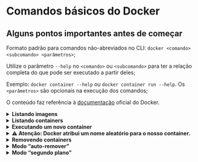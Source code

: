 # Comandos básicos do Docker

## Alguns pontos importantes antes de começar

Formato padrão para comandos não-abreviados no CLI: ` docker <comando> <subcomando> <parâmetros> `;

 Utilize o parâmetro `--help` no `<comando>` ou `<subcomando>` para ter a relação completa do que pode ser executado a partir deles;

 Exemplo: `docker container --help` ou `docker container run --help`.
 Os `<parâmetros>` são opcionais na execução dos comandos;

 O conteúdo faz referência à [documentação](https://docs.docker.com/engine/reference/commandline/docker/) oficial do Docker.

<details>
<summary><strong>Listando imagens</strong></summary>

➡️ Utilize o comando `docker images` para visualizar todas as imagens Docker que já estão presentes em sua máquina.

  ```bash
 docker images
  ```

OBS: Ao tentar executar um container com uma imagem específica e esta imagem não estiver presente na máquina, o `Docker` por padrão tentará obter a `imagem Docker` através do seu `Registry`, o `Docker Hub`.

</details>

<details>
<summary><strong>Listando containers</strong></summary>

➡️ Utilize o comando `docker ps` ou o comando mais novo, o `docker container ls`, para listar todos os containers em execução neste momento em sua máquina.

  ```bash
 docker ps
  ```

  ```bash
 docker container ls
  ```

OBS: Por padrão, o comando `docker ps` não exibe containers que foram parados ou que terminaram sua execução. Para visualizar todos os containers atuais, incluindo os que estão em execução e também parados, é necessário utilizar a `flag -a`.

  ```bash
 docker ps -a
  ```

</details>

<details>
<summary><strong>Executando um novo container</strong></summary>

➡️ Utilize o comando `docker container run <flags>? <imagem>:<tag> <argumentos>?` para executar um container utilizando a imagem identificada pelo `<imagem>:<tag>`.

Os parâmetros `<flags>?` e `<argumentos>?` são opcionais (o que é sinalizado pelo uso de `?`)

O exemplo abaixo executa um container usando a imagem Docker `alpine` e a tag `3.14`:

Comando:

  ```bash
   docker container run alpine:3.14 echo "Hello World"
  ```

  ```bash
pessoa@trybe:~/course$ docker container run alpine:3.14 echo "Hello World"

Unable to find image 'alpine:3.14' locally
3.14: Pulling from library/alpine
8663204ce13b: Pull complete
Digest: sha256:06b5d462c92fc39303e6363c65e074559f8d6b1363250027ed5053557e3398c5
Status: Downloaded newer image for alpine:3.14
Hello World!

pessoa@trybe:~/course$ docker ps -a
CONTAINER ID   IMAGE         COMMAND                 CREATED          STATUS                      PORTS     NAMES
52712fa829f0   alpine:3.14   "echo 'Hello World'"   19 seconds ago   Exited (0) 19 seconds ago             xenodochial_kapitsa
  ```

</details>

<details>
<summary><strong>⚠️ Atenção: Docker atribui um nome aleatório para o nosso container.</strong></summary>

 O Docker segue a seguinte regra para dar um nome a um novo container: `<adjetivo>_<nome>`.

Entretanto, podemos utilizar a flag `--name <nome-da-sua-escolha>` para dar um nome específico ao container criado, em vez de obter um nome aleatório dado pelo Docker.

Exemplo: abaixo utilizamos a flag para dar o nome meu-container para o novo container que desejamos executar:

```bash
docker container run --name meu-container alpine:3.14 echo "Hello World 2"
```

OBS: se existir um container anterior com um nome diferente, o container não será removido, mesmo que sua execução já tenha sido encerrada. Este é o comportamento padrão do Docker, pois ao terminar a execução, o container ainda permanece disponível para ser executado novamente.

</details>

<details>
<summary><strong>Removendo containers</strong></summary>

Você pode remover containers usando o comando `docker rm <nome-do-container>`.

Exemplo:

```bash
docker rm meu-container
```

⚠️  um container só pode ser removido com o comando `docker rm <nome-do-container>` se ele estiver parado ou tiver sua execução terminada.

</details>

<details>
<summary><strong>Modo “auto-remover”</strong></summary>

📝 Este modo é útil para testar várias imagens Docker sem ficar com uma lista de containers parados.

A flag `--rm` indica para o Docker que desejamos que um container seja removido ao final da sua execução.

Exemplo do uso da flag:

```bash
docker container run --rm alpine:3.14 echo "Hello World 3"
```

O container foi criado pelo comando `docker container run` executado, terminou sua execução e o Docker já fez a remoção deste container automaticamente por conta do `--rm`.

⚠️Importante: a flag `--rm` vai remover apenas o container! A `imagem alpine:3.14` ainda estará presente na máquina. Podemos confirmar isso executando o comando `docker images`

Saída de cada comando em sequência:

```bash
pessoa@trybe:~/course$ docker container run --rm alpine:3.14 echo "Hello World 3"

Hello World 3!
```

```bash
pessoa@trybe:~/course$ docker ps -a

CONTAINER ID   IMAGE     COMMAND   CREATED   STATUS    PORTS     NAMES
```

```bash
pessoa@trybe:~/course$ docker images

REPOSITORY   TAG       IMAGE ID       CREATED        SIZE
alpine       3.14      e04c818066af   2 weeks ago    5.59MB
```

</details>

<details>
<summary><strong>Modo “segundo plano”</strong></summary>

A flag `-d` ou `--detach`, que é colocada logo apos o `docker container run <flags>? --detach  <imagem>:<tag> <argumentos>?`, faz com que a execução do container ocorra em segundo plano, ou seja, embora não esteja visível, o container executará de forma assíncrona.

⚠️ Esta opção é interessante quando o programa a ser executado é um servidor ou algum processo que você sabe previamente que terá uma execução demorada.
exemplo de comando:

```bash
docker container run --rm -d alpine:3.14 sleep 300
```

Para forçar a parada de um container em execução, podemos usar o comando `docker stop <nome-do-container>`.

Esse comando força o container a terminar a execução atual.

<details>
<summary><strong>Curiosidade</strong></summary>

O comando `docker stop` envia um pedido educado (chamado internamente de `SIGTERM`) ao container para que ele tenha tempo de encerrar tudo o que precisa antes de parar sua execução de fato.

Entretanto, o comando sleep do exemplo ignora esse pedido educado do Docker. Para que o pedido seja forçado (chamado internamente de `SIGKILL`), utilizamos a flag `-t 0`.

Exemplo de comando:

```bash
   docker stop -t 0 <nome-do-container>
```

</details>

</details>
